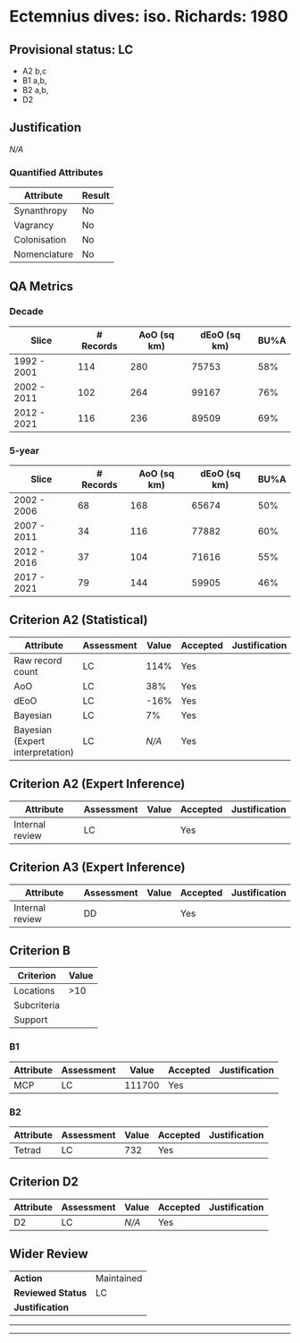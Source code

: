 # Ectemnius dives: iso. Richards: 1980
## Provisional status: LC
- A2 b,c
- B1 a,b, 
- B2 a,b, 
- D2

## Justification
*N/A*
### Quantified Attributes
|Attribute|Result|
|---|---|
|Synanthropy|No|
|Vagrancy|No|
|Colonisation|No|
|Nomenclature|No|
## QA Metrics
### Decade
| Slice | # Records | AoO (sq km) | dEoO (sq km) |BU%A |
|---|---|---|---|---|
|1992 - 2001|114|280|75753|58%|
|2002 - 2011|102|264|99167|76%|
|2012 - 2021|116|236|89509|69%|
### 5-year
| Slice | # Records | AoO (sq km) | dEoO (sq km) |BU%A |
|---|---|---|---|---|
|2002 - 2006|68|168|65674|50%|
|2007 - 2011|34|116|77882|60%|
|2012 - 2016|37|104|71616|55%|
|2017 - 2021|79|144|59905|46%|
## Criterion A2 (Statistical)
|Attribute|Assessment|Value|Accepted|Justification
|---|---|---|---|---|
|Raw record count|LC|114%|Yes||
|AoO|LC|38%|Yes||
|dEoO|LC|-16%|Yes||
|Bayesian|LC|7%|Yes||
|Bayesian (Expert interpretation)|LC|*N/A*|Yes||
## Criterion A2 (Expert Inference)
|Attribute|Assessment|Value|Accepted|Justification
|---|---|---|---|---|
|Internal review|LC||Yes||
## Criterion A3 (Expert Inference)
|Attribute|Assessment|Value|Accepted|Justification
|---|---|---|---|---|
|Internal review|DD||Yes||
## Criterion B
|Criterion| Value|
|---|---|
|Locations|>10|
|Subcriteria||
|Support||
### B1
|Attribute|Assessment|Value|Accepted|Justification
|---|---|---|---|---|
|MCP|LC|111700|Yes||
### B2
|Attribute|Assessment|Value|Accepted|Justification
|---|---|---|---|---|
|Tetrad|LC|732|Yes||
## Criterion D2
|Attribute|Assessment|Value|Accepted|Justification
|---|---|---|---|---|
|D2|LC|*N/A*|Yes||
## Wider Review
|  |  |
|---|---|
|**Action**|Maintained|
|**Reviewed Status**|LC|
|**Justification**||
---
 ---
 <br><br>
 
